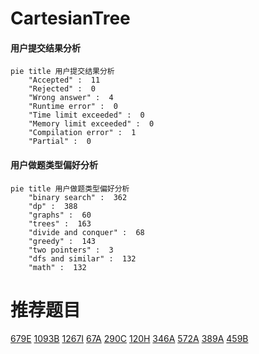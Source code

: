 # CartesianTree

<!-- tabs:start -->



#### **用户提交结果分析**

```mermaid
pie title 用户提交结果分析
    "Accepted" :  11
    "Rejected" :  0
    "Wrong answer" :  4
    "Runtime error" :  0
    "Time limit exceeded" :  0
    "Memory limit exceeded" :  0
    "Compilation error" :  1
    "Partial" :  0
```

#### **用户做题类型偏好分析**

```mermaid
pie title 用户做题类型偏好分析
    "binary search" :  362
    "dp" :  388
    "graphs" :  60
    "trees" :  163
    "divide and conquer" :  68
    "greedy" :  143
    "two pointers" :  3
    "dfs and similar" :  132
    "math" :  132
```



<!-- tabs:end -->
# 推荐题目
[679E](https://codeforces.com/contest/679/problem/E)
[1093B](https://codeforces.com/contest/1093/problem/B)
[1267I](https://codeforces.com/contest/1267/problem/I)
[67A](https://codeforces.com/contest/67/problem/A)
[290C](https://codeforces.com/contest/290/problem/C)
[120H](https://codeforces.com/contest/120/problem/H)
[346A](https://codeforces.com/contest/346/problem/A)
[572A](https://codeforces.com/contest/572/problem/A)
[389A](https://codeforces.com/contest/389/problem/A)
[459B](https://codeforces.com/contest/459/problem/B)
